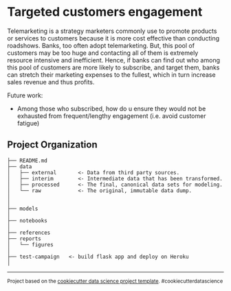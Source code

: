 Targeted customers engagement 
==============================

Telemarketing is a strategy marketers commonly use to promote products or services to customers because it is more cost effective than conducting roadshows. Banks, too often adopt telemarketing. But, this pool of customers may be too huge and contacting all of them is extremely resource intensive and inefficient. Hence, if banks can find out who among this pool of customers are more likely to subscribe, and target them, banks can stretch their marketing expenses to the fullest, which in turn increase sales revenue and thus profits.

Future work:
- Among those who subscribed, how do u ensure they would not be exhausted from frequent/lengthy engagement (i.e. avoid customer fatigue)


Project Organization
------------

    ├── README.md          
    ├── data
    │   ├── external       <- Data from third party sources.
    │   ├── interim        <- Intermediate data that has been transformed.
    │   ├── processed      <- The final, canonical data sets for modeling.
    │   └── raw            <- The original, immutable data dump.
    │
    │
    ├── models            
    │
    ├── notebooks          
    │                      
    ├── references        
    ├── reports           
    │   └── figures     
    │
    ├── test-campaign   <- build flask app and deploy on Heroku
    │                     


--------

<p><small>Project based on the <a target="_blank" href="https://drivendata.github.io/cookiecutter-data-science/">cookiecutter data science project template</a>. #cookiecutterdatascience</small></p>
